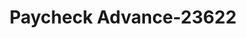---
f_zip-code: 92880
f_state-code: CA
title: Paycheck Advance-23622
f_phone: 909-278-0340
f_city-only: Corona
f_address: 636 North Main Street Corona
f_location-unique-id: '23622'
slug: paycheck-advance-23622
updated-on: '2024-05-30T13:46:58.046Z'
created-on: '2024-05-30T13:36:59.803Z'
published-on: '2024-05-30T13:54:32.469Z'
f_city-state: cms/city/corona-ca.md
f_company: cms/company/paycheck-advance.md
f_state: cms/state/california.md
layout: '[payday-loan].html'
tags: payday-loan
---